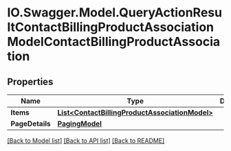 # IO.Swagger.Model.QueryActionResultContactBillingProductAssociationModelContactBillingProductAssociation
## Properties

Name | Type | Description | Notes
------------ | ------------- | ------------- | -------------
**Items** | [**List&lt;ContactBillingProductAssociationModel&gt;**](ContactBillingProductAssociationModel.md) |  | [optional] 
**PageDetails** | [**PagingModel**](PagingModel.md) |  | [optional] 

[[Back to Model list]](../README.md#documentation-for-models) [[Back to API list]](../README.md#documentation-for-api-endpoints) [[Back to README]](../README.md)


